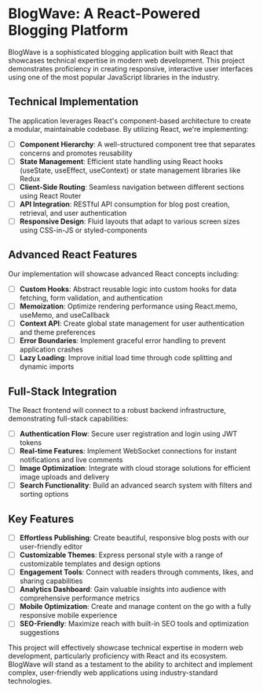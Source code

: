 # BlogWave: A React-Powered Blogging Platform

BlogWave is a sophisticated blogging application built with React that showcases technical expertise in modern web development. This project demonstrates proficiency in creating responsive, interactive user interfaces using one of the most popular JavaScript libraries in the industry.

## Technical Implementation

The application leverages React's component-based architecture to create a modular, maintainable codebase. By utilizing React, we're implementing:

- [ ] **Component Hierarchy**: A well-structured component tree that separates concerns and promotes reusability
- [ ] **State Management**: Efficient state handling using React hooks (useState, useEffect, useContext) or state management libraries like Redux
- [ ] **Client-Side Routing**: Seamless navigation between different sections using React Router
- [ ] **API Integration**: RESTful API consumption for blog post creation, retrieval, and user authentication
- [ ] **Responsive Design**: Fluid layouts that adapt to various screen sizes using CSS-in-JS or styled-components

## Advanced React Features

Our implementation will showcase advanced React concepts including:

- [ ] **Custom Hooks**: Abstract reusable logic into custom hooks for data fetching, form validation, and authentication
- [ ] **Memoization**: Optimize rendering performance using React.memo, useMemo, and useCallback
- [ ] **Context API**: Create global state management for user authentication and theme preferences
- [ ] **Error Boundaries**: Implement graceful error handling to prevent application crashes
- [ ] **Lazy Loading**: Improve initial load time through code splitting and dynamic imports

## Full-Stack Integration

The React frontend will connect to a robust backend infrastructure, demonstrating full-stack capabilities:

- [ ] **Authentication Flow**: Secure user registration and login using JWT tokens
- [ ] **Real-time Features**: Implement WebSocket connections for instant notifications and live comments
- [ ] **Image Optimization**: Integrate with cloud storage solutions for efficient image uploads and delivery
- [ ] **Search Functionality**: Build an advanced search system with filters and sorting options

## Key Features

- [ ] **Effortless Publishing**: Create beautiful, responsive blog posts with our user-friendly editor
- [ ] **Customizable Themes**: Express personal style with a range of customizable templates and design options
- [ ] **Engagement Tools**: Connect with readers through comments, likes, and sharing capabilities
- [ ] **Analytics Dashboard**: Gain valuable insights into audience with comprehensive performance metrics
- [ ] **Mobile Optimization**: Create and manage content on the go with a fully responsive mobile experience
- [ ] **SEO-Friendly**: Maximize reach with built-in SEO tools and optimization suggestions

This project will effectively showcase technical expertise in modern web development, particularly proficiency with React and its ecosystem. BlogWave will stand as a testament to the ability to architect and implement complex, user-friendly web applications using industry-standard technologies.
